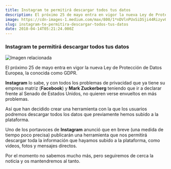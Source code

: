 ```yaml
---
title: Instagram te permitirá descargar todos tus datos
description: El próximo 25 de mayo entra en vigor la nueva Ley de Protección de Datos Europea, la conocida como GDPR.
image: https://cdn-images-1.medium.com/max/800/1*nDVlnPUxSiDSji44RizyvQ.jpeg
slug: instagram-te-permitira-descargar-todos-tus-datos
date: 2018-04-14T05:21:24.000Z
---
```


### Instagram te permitirá descargar todos tus datos

![Imagen relacionada](https://cdn-images-1.medium.com/max/800/1*nDVlnPUxSiDSji44RizyvQ.jpeg)

El próximo 25 de mayo entra en vigor la nueva Ley de Protección de Datos Europea, la conocida como GDPR.

**Instagram** lo sabe, y con todos los problemas de privacidad que ya tiene su empresa matriz (**Facebook**) y **Mark Zuckerberg** teniendo que ir a declarar frente al Senado de Estados Unidos, no quieren verse envueltos en más problemas.

Así que han decidido crear una herramienta con la que los usuarios podremos descargar todos los datos que previamente hemos subido a la plataforma.

Uno de los portavoces de **Instagram** anunció que en breve (una medida de tiempo poco precisa) publicarán una herramienta que nos permitirá descargar toda la información que hayamos subido a la plataforma, como videos, fotos y mensajes directos.

Por el momento no sabemos mucho más, pero seguiremos de cerca la noticia y os mantendremos al tanto.
